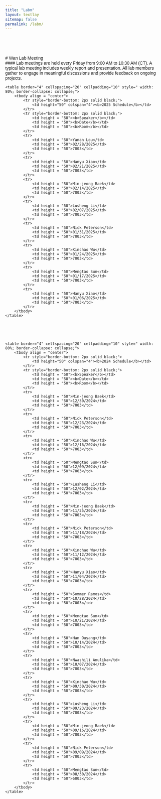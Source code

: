 ```yaml
---
title: "Labm"
layout: textlay
sitemap: false
permalink: /labm/
---
```

<br>
<br>
<br>
<br>
# Wan Lab Meeting
<br>
#### Lab meetings are held every Friday from 9:00 AM to 10:30 AM (CT). A typical lab meeting includes weekly report and presentation. All lab members gather to engage in meaningful discussions and provide feedback on ongoing projects. 

<br>
<html lang="en">
<body style="font-family: Arial, sans-serif; padding: 20px;">
    
    <table border="4" cellspacing="20" cellpadding="10" style=" width: 80%; border-collapse: collapse;">
        <tbody align = "center">
            <tr style="border-bottom: 2px solid black;">
                <td height="50" colspan="4"><b>2025 Schedule</b></td>
            </tr>
            <tr style="border-bottom: 2px solid black;">
                <td height = "50"><b>Speaker</b></td>
                <td height = "50"><b>Date</b></td>
                <td height = "50"><b>Room</b></td>
            </tr>
            <tr>
                <td height = "50">Yanan Lou</td>
                <td height = "50">02/28/2025</td>
                <td height = "50">7003</td>
            </tr>               
            <tr>
                <td height = "50">Hanyu Xiao</td>
                <td height = "50">02/21/2025</td>
                <td height = "50">7003</td>
            </tr>              
            <tr>
                <td height = "50">Min-jeong Baek</td>
                <td height = "50">02/14/2025</td>
                <td height = "50">7003</td>
            </tr>              
            <tr>
                <td height = "50">Lusheng Li</td>
                <td height = "50">02/07/2025</td>
                <td height = "50">7003</td>
            </tr>              
            <tr>
                <td height = "50">Nick Peterson</td>
                <td height = "50">01/31/2025</td>
                <td height = "50">7003</td>
            </tr>              
            <tr>
                <td height = "50">Xinchao Wu</td>
                <td height = "50">01/24/2025</td>
                <td height = "50">7003</td>
            </tr>  
            <tr>
                <td height = "50">Mengtao Sun</td>
                <td height = "50">01/17/2025</td>
                <td height = "50">7003</td>
            </tr>   
            <tr>
                <td height = "50">Hanyu Xiao</td>
                <td height = "50">01/06/2025</td>
                <td height = "50">7003</td>
            </tr>             
        </tbody>
    </table>
</body>
</html>
<br>
<br>
<br>
<html lang="en">
<body style="font-family: Arial, sans-serif; padding: 20px;">
    
    <table border="4" cellspacing="20" cellpadding="10" style=" width: 80%; border-collapse: collapse;">
        <tbody align = "center">
            <tr style="border-bottom: 2px solid black;">
                <td height="50" colspan="4"><b>2024 Schedule</b></td>
            </tr>
            <tr style="border-bottom: 2px solid black;">
                <td height = "50"><b>Speaker</b></td>
                <td height = "50"><b>Date</b></td>
                <td height = "50"><b>Room</b></td>
            </tr>
            <tr>
                <td height = "50">Min-jeong Baek</td>
                <td height = "50">12/30/2024</td>
                <td height = "50">7003</td>
            </tr>
            <tr>
                <td height = "50">Nick Peterson</td>
                <td height = "50">12/23/2024</td>
                <td height = "50">7003</td>
            </tr>
            <tr>
                <td height = "50">Xinchao Wu</td>
                <td height = "50">12/16/2024</td>
                <td height = "50">7003</td>
            </tr> 
            <tr>
                <td height = "50">Mengtao Sun</td>
                <td height = "50">12/09/2024</td>
                <td height = "50">7003</td>
            </tr>
            <tr>
                <td height = "50">Lusheng Li</td>
                <td height = "50">12/02/2024</td>
                <td height = "50">7003</td>
            </tr> 
            <tr>
                <td height = "50">Min-jeong Baek</td>
                <td height = "50">11/25/2024</td>
                <td height = "50">7003</td>
            </tr> 
            <tr>
                <td height = "50">Nick Peterson</td>
                <td height = "50">11/18/2024</td>
                <td height = "50">7003</td>
            </tr> 
            <tr>
                <td height = "50">Xinchao Wu</td>
                <td height = "50">11/12/2024</td>
                <td height = "50">7003</td>
            </tr>             
            <tr>
                <td height = "50">Hanyu Xiao</td>
                <td height = "50">11/04/2024</td>
                <td height = "50">7003</td>
            </tr>             
            <tr>
                <td height = "50">Sommer Ramos</td>
                <td height = "50">10/28/2024</td>
                <td height = "50">7003</td>
            </tr>            
            <tr>
                <td height = "50">Mengtao Sun</td>
                <td height = "50">10/21/2024</td>
                <td height = "50">7003</td>
            </tr>
            <tr>
                <td height = "50">Han Ouyang</td>
                <td height = "50">10/14/2024</td>
                <td height = "50">7003</td>
            </tr>            
            <tr>
                <td height = "50">Nwashili Anulika</td>
                <td height = "50">10/07/2024</td>
                <td height = "50">7003</td>
            </tr>              
            <tr>
                <td height = "50">Xinchao Wu</td>
                <td height = "50">09/30/2024</td>
                <td height = "50">7003</td>
            </tr>
            <tr>
                <td height = "50">Lusheng Li</td>
                <td height = "50">09/23/2024</td>
                <td height = "50">7003</td>
            </tr>  
            <tr>
                <td height = "50">Min-jeong Baek</td>
                <td height = "50">09/16/2024</td>
                <td height = "50">7003</td>
            </tr>
            <tr>
                <td height = "50">Nick Peterson</td>
                <td height = "50">09/09/2024</td>
                <td height = "50">7003</td>
            </tr>
            <tr>
                <td height = "50">Mengtao Sun</td>
                <td height = "50">08/30/2024</td>
                <td height = "50">6003</td>
            </tr>
        </tbody>
    </table>
</body>
</html>
<br>
<br>
<br>
